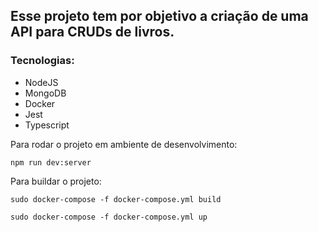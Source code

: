 ## Esse projeto tem por objetivo a criação de uma API para CRUDs de livros.

### Tecnologias:
- NodeJS
- MongoDB
- Docker
- Jest
- Typescript

Para rodar o projeto em ambiente de desenvolvimento:

```npm run dev:server```

Para buildar o projeto:

```sudo docker-compose -f docker-compose.yml build```

```sudo docker-compose -f docker-compose.yml up```